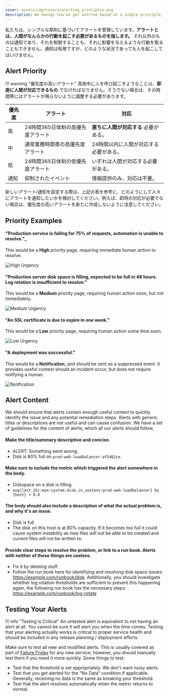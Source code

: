 ```yaml
---
cover: assets/img/covers/alerting_principles.png
description: We manage how we get alerted based on a simple principle, an alert is something which requires a human to perform an action. Anything else is a notification, which is something that we cannot control, and for which we cannot make any action to affect it. Notifications are useful, but they shouldn't be waking people up under any circumstance.
---
```

私たちは、シンプルな原則に基づいてアラートを管理しています。**アラートとは、人間がなんらかの行動を起こす必要があるものを指します。** それ以外のものは通知であり、それを制御することも、それに影響を与えるような行動を取ることもできません。通知は有用ですが、どのような状況であっても人を起こしてはいけません。

## Alert Priority

!!! warning "優先度の高いアラート"
    真夜中に人を呼び起こすようなことは、**即座に人間が対応できるもの** でなければなりません。そうでない場合は、その時間帯にはアラートが鳴らないように調整する必要があります。

| 優先度 | アラート | 対応 |
| -------- | ------ | -------- |
| 高 | 24時間365日体制の高優先度アラート | **直ちに人間が対応する** 必要がある。 |
| 中 |  通常業務時間帯の高優先度アラート | 24時間以内に人間が対応する必要がある。 |
| 低 | 24時間365日体制の低優先度アラート | いずれは人間が対応する必要がある。 |
| 通知 | 抑制されたイベント | 情報提供のみ、対応は不要。 |

新しいアラート/通知を設定する際は、上記の表を参考に、どのようにして人々にアラートを通知したいかを検討してください。例えば、即時の対応が必要でない場合は、優先度の高いアラートを新たに作成しないように注意してください。

## Priority Examples

#### "Production service is failing for 75% of requests, automation is unable to resolve."_
This would be a **High** priority page, requiring immediate human action to resolve.

![High Urgency](../assets/img/screenshots/high_urgency.png)

#### "Production server disk space is filling, expected to be full in 48 hours. Log rotation is insufficient to resolve."
This would be a **Medium** priority page, requiring human action soon, but not immediately.

![Medium Urgency](../assets/img/screenshots/high_business_hours.png)

#### "An SSL certificate is due to expire in one week."
This would be a **Low** priority page, requiring human action some time soon.

![Low Urgency](../assets/img/screenshots/low_urgency.png)

#### "A deployment was successful."
This would be a **Notification**, and should be sent as a suppressed event. It provides useful context should an incident occur, but does not require notifying a human.

![Notification](../assets/img/screenshots/suppressed.png)


## Alert Content

We should ensure that alerts contain enough useful context to quickly identify the issue and any potential remediation steps. Alerts with generic titles or descriptions are not useful and can cause confusion. We have a set of guidelines for the content of alerts, which all our alerts should follow,

#### Make the title/summary descriptive and concise.
  * <span class="icon bad"></span>  ALERT: Something went wrong.
  * <span class="icon good"></span> Disk is 80% full on `prod-web-loadbalancer-af5462ce`.

#### Make sure to include the metric which triggered the alert somewhere in the body.
  * <span class="icon bad"></span>  Diskspace on a disk is filling.
  * <span class="icon good"></span> `avg(last_1h):max:system.disk.in_use{env:prod-web-loadbalancer} by {host} > 0.8`

#### The body should also include a description of what the actual problem is, and why it's an issue.
  * <span class="icon bad"></span>  Disk is full.
  * <span class="icon good"></span> The disk on this host is at 80% capacity. If it becomes too full it could cause system instability as new files will not be able to be created and current files will not be written to.

#### Provide clear steps to resolve the problem, or link to a run book. Alerts with neither of these things are useless.
  * <span class="icon bad"></span>  Fix it by deleting stuff.
  * <span class="icon good"></span> Follow the run book here for identifying and resolving disk space issues: https://example.com/runbook/disk. Additionally, you should investigate whether log rotation thresholds are sufficient to prevent this happening again, the following run book has the necessary steps: https://example.com/runbook/log-rotate


## Testing Your Alerts

!!! info "Testing is Critical"
    An untested alert is equivalent to not having an alert at all. You cannot be sure it will alert you when the time comes. Testing that your alerting actually works is critical to proper service health and should be included in any release planning / deployment efforts.

Make sure to test all new and modified alerts. This is usually covered as part of [Failure Friday](https://www.pagerduty.com/blog/failure-friday-at-pagerduty/) for any new service; however, you should manually test them if you need it more quickly. Some things to test:

* Test that the threshold is set appropriately. We don't want noisy alerts.
* Test that you get alerted for the "No Data" condition if applicable. Generally, receiving no data is the same as breaking your threshold.
* Test that the alert resolves automatically when the metric returns to normal.
